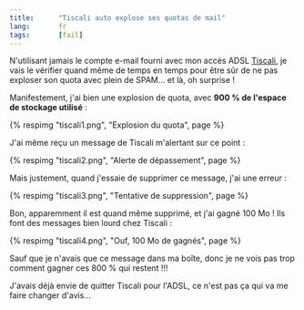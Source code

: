 ```yaml
--- 
title:      "Tiscali auto explose ses quotas de mail" 
lang:       fr 
tags:       [fail]
---
```


N'utilisant jamais le compte e-mail fourni avec mon accès ADSL [Tiscali](http://tiscali.fr/), je vais le vérifier quand même de temps en temps pour être sûr de ne pas exploser son quota avec plein de SPAM… et là, oh surprise !


Manifestement, j'ai bien une explosion de quota, avec **900&nbsp;% de l'espace de stockage utilisé** :

{% respimg "tiscali1.png", "Explosion du quota", page %}


J'ai même reçu un message de Tiscali m'alertant sur ce point :

{% respimg "tiscali2.png", "Alerte de dépassement", page %}


Mais justement, quand j'essaie de supprimer ce message, j'ai une erreur :

{% respimg "tiscali3.png", "Tentative de suppression", page %}


Bon, apparemment il est quand même supprimé, et j'ai gagné 100&nbsp;Mo ! Ils font des messages bien lourd chez Tiscali :

{% respimg "tiscali4.png", "Ouf, 100 Mo de gagnés", page %}


Sauf que je n'avais que ce message dans ma boîte, donc je ne vois pas trop comment gagner ces 800&nbsp;% qui restent !!!

J'avais déjà envie de quitter Tiscali pour l'ADSL, ce n'est pas ça qui va me faire changer d'avis…
